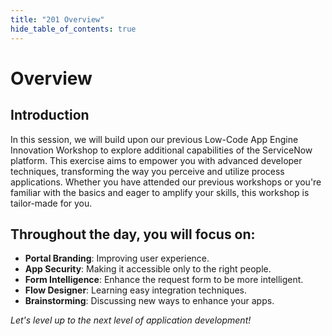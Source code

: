```yaml
---
title: "201 Overview"
hide_table_of_contents: true
---
```


# Overview

## Introduction

In this session, we will build upon our previous Low-Code App Engine Innovation Workshop to explore additional capabilities of the ServiceNow platform. This exercise aims to empower you with advanced developer techniques, transforming the way you perceive and utilize process applications. Whether you have attended our previous workshops or you're familiar with the basics and eager to amplify your skills, this workshop is tailor-made for you.

## Throughout the day, you will focus on:

- **Portal Branding**: Improving user experience.
- **App Security**: Making it accessible only to the right people.
- **Form Intelligence**: Enhance the request form  to be more intelligent.
- **Flow Designer**: Learning easy integration techniques.
- **Brainstorming**: Discussing new ways to enhance your apps.

_Let's level up to the next level of application development!_